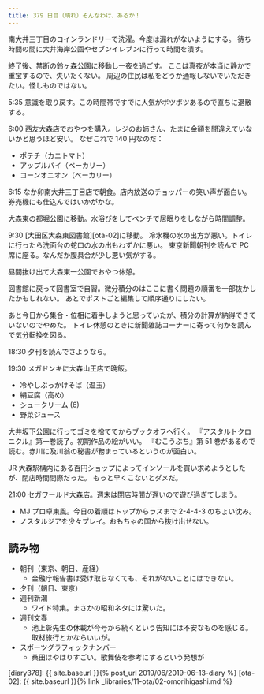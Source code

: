 ```yaml
---
title: 379 日目（晴れ）そんなわけ、あるか！
---
```


南大井三丁目のコインランドリーで洗濯。今度は漏れがないようにする。
待ち時間の間に大井海岸公園やセブンイレブンに行って時間を潰す。

終了後、禁断の鈴ヶ森公園に移動し一夜を過ごす。
ここは真夜が本当に静かで重宝するので、失いたくない。
周辺の住民は私をどうか通報しないでいただきたい。怪しものではない。

5:35 意識を取り戻す。この時間帯ですでに人気がポツポツあるので直ちに退散する。

6:00 西友大森店でおやつを購入。レジのお姉さん、たまに金額を間違えていないかと思うほど安い。
なぜこれで 140 円なのだ：

* ポテチ（カニトマト）
* アップルパイ（ベーカリー）
* コーンオニオン（ベーカリー）

6:15 なか卯南大井三丁目店で朝食。店内放送のチョッパーの笑い声が面白い。券売機にも仕込んではいかがかな。

大森東の都堀公園に移動。水浴びをしてベンチで居眠りをしながら時間調整。

9:30 [大田区大森東図書館][ota-02]に移動。
冷水機の水の出方が悪い。トイレに行ったら洗面台の蛇口の水の出もわずかに悪い。
東京新聞朝刊を読んで PC 席に座る。なんだか腹具合が少し悪い気がする。

昼間抜け出て大森東一公園でおやつ休憩。

図書館に戻って図書室で自習。微分積分のはここに書く問題の順番を一部抜かしたかもしれない。
あとでポストごと編集して順序通りにしたい。

あと今日から集合・位相に着手しようと思っていたが、積分の計算が納得できていないのでやめた。
トイレ休憩のときに新聞雑誌コーナーに寄って何かを読んで気分転換を図る。

18:30 夕刊を読んでさようなら。

19:30 メガドンキに大森山王店で晩飯。

* 冷やしぶっかけそば（温玉）
* 絹豆腐（高め）
* シュークリーム (6)
* 野菜ジュース

大井坂下公園に行ってゴミを捨ててからブックオフへ行く。
『アスタルトクロニクル』第一巻読了。初期作品の絵がいい。
『むこうぶち』第 51 巻があるので読む。赤川に及川翁の秘書が務まっているというのが面白い。

JR 大森駅構内にある百円ショップによってインソールを買い求めようとしたが、閉店時間間際だった。
もっと早くこないとダメだ。

21:00 セガワールド大森店。週末は閉店時間が遅いので遊び過ぎてしまう。

* MJ プロ卓東風。今日の着順はトップからラスまで 2-4-4-3 のちょい沈み。
* ノスタルジアを少々プレイ。おもちゃの国から抜け出せない。

## 読み物

* 朝刊（東京、朝日、産経）
  * 金融庁報告書は受け取らなくても、それがないことにはできない。
* 夕刊（朝日、東京）
* 週刊新潮
  * ワイド特集。まさかの昭和ネタには驚いた。
* 週刊文春
  * 池上彰先生の休載が今号から続くという告知には不安なものを感じる。取材旅行とかならいいが。
* スポーツグラフィックナンバー
  * 桑田はやはりすごい。歌舞伎を参考にするという発想が

[diary378]: {{ site.baseurl }}{% post_url 2019/06/2019-06-13-diary %}
[ota-02]: {{ site.baseurl }}{% link _libraries/11-ota/02-omorihigashi.md %}
